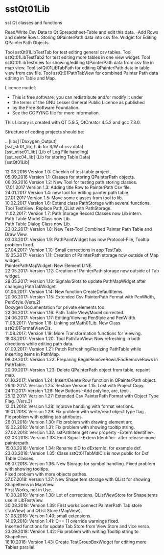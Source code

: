 # sstQt01Lib
sst Qt classes and functions

Read/Write Csv Data to Qt Spreadsheet-Table and edit this data.
   -Add Rows and delete Rows.
Storing QPainterPath data into csv file.
Widget for Editing QPainterPath Objects.

Tool sstQt01LibTestTab for test editing general csv tables.
Tool sstQt01LibTestTab2 for test editing more tables in one view widget.
Tool sstQt01LibTestView for showing/editing QPainterPath data from csv file in map view.
Tool sstQt01LibTabPath for editing QPainterPath data in table view from csv file.
Tool sstQt01PathTabView for combined Painter Path data editing in Table and Map.

Licence model:
* This is free software; you can redistribute and/or modify it under
* the terms of the GNU Lesser General Public Licence as published
* by the Free Software Foundation.
* See the COPYING file for more information.

This Library is created with QT 5.9.5, QtCreator 4.5.2 and gcc 7.3.0.

Structure of coding projects should be:

.. [libs]
   [Doxygen_Output] <BR>
   [sst_str01_lib] (Lib for R/W of csv data) <BR>
   [sst_misc01_lib] (Lib of Log File handling) <BR>
   [sst_rec04_lib] (Lib for storing Table Data) <BR>
   [sstQt01Lib] <BR>

12.08.2016  Version 1.0: Checkin of test table project. <BR>
05.09.2016  Version 1.1: Classes for storing QPainterPath objects. <BR>
06.09.2016  Version 1.2: New Tool for testing path storing classes. <BR>
17.01.2017  Version 1.3: Adding title Row to PainterPath Csv file. <BR>
24.01.2017  Version 1.4: new tool for editing painter path table. <BR>
27.01.2017  Version 1.5: Move some classes from tool to lib. <BR>
10.02.2017  Version 1.6: Extend class PathStorage with several functions. <BR>
                         Tool TestView: Replace Path_QList with PathStorage. <BR>
11.02.2017: Version 1.7: Path Storage Record Classes now Lib intern. <BR>
                         Path Table Model Class now Lib. <BR>
                         Path Table Dialog Class now Lib. <BR>
23.02.2017: Version 1.8: New Test-Tool Combined Painter Path Table and Draw View. <BR>
03.03.2017: Version 1.9: PathPaintWidget has now Protocol-File, Tooltip problem fixed. <BR>
27.04.2017: Version 1.10: Small corrections in app TestTab. <BR>
19.05.2017: Version 1.11: Creation of PainterPath storage now outside of Map widget. <BR>
                          PainterPathMapWidget: New Element LINE. <BR>
22.05.2017: Version 1.12: Creation of PainterPath storage now outside of Tab widget. <BR>
28.05.2017: Version 1.13: Signals/Slots to update PathMapWidget after changing PathTabWidget.<BR>
01.06.2017: Version 1.14: New function CreateDefaultItems.  <BR>
20.06.2017: Version 1.15: Extended Csv PainterPath Format with PenWidth, PenStyle.(Vers.2) <BR>
                          Doxygen Documentation for private elements too. <BR>
22.06.2017: Version 1.16: Path Table View/Model corrected. <BR>
24.06.2017: Version 1.17: Editing/Viewing PenStyle and PenWidth. <BR>
11.08.2017: Version 1.18: Linking sstMath01Lib. New Class sstQt01FormatViewCls. <BR>
11.08.2017: Version 1.19: More Transformation functions for Viewing. <BR>
18.08.2017: Version 1.20: Tool PathTabView: Now refreshing in both directions while editing path data. <BR>
01.09.2017: Version 1.21: Patch Refreshing/Resizing PathTable while inserting items in PathMap. <BR>
08.09.2017: Version 1.22: Preparing BeginRemoveRows/EndRemoveRows in PathTable. <BR>
20.09.2017: Version 1.23: Delete QPainterPath object from table, repaint map. <BR>
01.10.2017: Version 1.24: Insert/Delete Row function in QPainterPath object. <BR>
26.10.2017: Version 1.25: Restore Version 1.15. Lost with Project Copy. <BR>
24.11.2017: Version 1.26: New Buttons -Add polyline, arc, text-. <BR>
25.12.2017: Version 1.27: Extended Csv PainterPath Format with Object Type Flag. (Vers.3) <BR>
12.01.2018: Version 1.28: Improve handling with format versions. <BR>
19.01.2018: Version 1.29: Fix problem with write/read object type flag . <BR>
                          Fix problem with editing tab attributes. <BR>
26.01.2018: Version 1.30: Fix problem with drawing element arc. <BR>
19.02.2018: Version 1.31: Fix problem with showing tooltip string. <BR>
27.02.2018: Version 1.32: sstPathItem get new property -Extern Identifier-.  <BR>
02.03.2018: Version 1.33: Emit Signal -Extern Identifier- after release move painterpath. <BR>
15.03.2018: Version 1.34: Rename dID to dExternId, for example dxf. <BR>
23.03.2018: Version 1.35: Class sstQt01TabMdlCls is now public for Dxf Table Classes. <BR>
06.07.2018: Version 1.36: New Storage for symbol handling. Fixed problem with showing tooltips. <BR>
                          Fixed problem with more objects pathes. <BR>
27.07.2018: Version 1.37: New ShapeItem storage with QList for showing ShapeItems in MapView. <BR>
                          First Works, not in Use. <BR>
10.08.2018: Version 1.38: Lot of corrections. QListViewStore for ShapeItems use in LibTestView. <BR>
30.08.2018: Version 1.39: First works connect PainterPath Tab store (TabView) and QList Store (MapView). <BR>
31.08.2018: Version 1.40: small extensions. <BR>
14.09.2018: Version 1.41: C++ 11 override warnings fixed. <BR>
                          Inserted functions for update Tab Store from View Store and vice versa. <BR>
23.09.2018: Version 1.42: Fix problem with writing Tooltip string to ShapeItem. <BR>
18.10.2018: Version 1.43: Create TestGroupBoxWidget for editing more Tables parallel. <BR>

